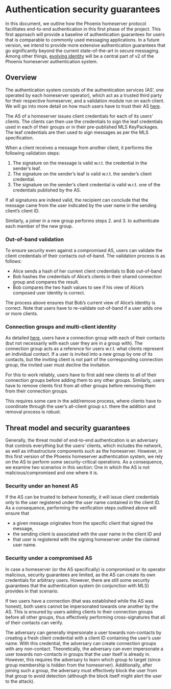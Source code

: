 # Authentication security guarantees

In this document, we outline how the Phoenix homeserver protocol facilitates end-to-end authentication in this first phase of the project. This first approach will provide a baseline of authentication guarantees for users that is comparable to commonly used messaging applications. In a future version, we intend to provide more extensive authentication guarantees that go significantly beyond the current state-of-the-art in secure messaging. Among other things, [evolving identity](evolving_identities.md) will be a central part of v2 of the Phoenix homeserver authentication system.

## Overview

The authentication system consists of the authentication services (AS’, one operated by each homeserver operator), which act as a trusted third party for their respective homeserver, and a validation module run on each client. We will go into more detail on how much users have to trust their AS [here](./security_guarantees.md#threat-model-and-security-guarantees).

The AS of a homeserver issues client credentials for each of its users’ clients. The clients can then use the credentials to sign the leaf credentials used in each of their groups or in their pre-published MLS KeyPackages. The leaf credentials are then used to sign messages as per the MLS specification.

When a client receives a message from another client, it performs the following validation steps:

1. The signature on the message is valid w.r.t. the credential in the sender’s leaf.
2. The signature on the sender’s leaf is valid w.r.t. the sender’s client credential.
3. The signature on the sender’s client credential is valid w.r.t. one of the credentials published by the AS.

If all signatures are indeed valid, the recipient can conclude that the message came from the user indicated by the user name in the sending client’s client ID.

Similarly, a joiner in a new group performs steps 2. and 3. to authenticate each member of the new group.

### Out-of-band validation

To ensure security even against a compromised AS, users can validate the client credentials of their contacts out-of-band. The validation process is as follows:

- Alice sends a hash of her current client credentials to Bob out-of-band
- Bob hashes the credentials of Alice’s clients in their shared connection group and compares the result.
- Bob compares the two hash values to see if his view of Alice’s composed user identity is correct.

The process above ensures that Bob’s current view of Alice’s identity is correct. Note that users have to re-validate out-of-band if a user adds one or more clients.

### Connection groups and multi-client identity

As detailed [here](./connection_establishment.md), users have a connection group with each of their contacts (but not necessarily with each user they are in a group with). The connection group acts as a reference for users w.r.t. what clients represent an individual contact. If a user is invited into a new group by one of its contacts, but the inviting client is not part of the corresponding connection group, the invited user must decline the invitation.

For this to work reliably, users have to first add new clients to all of their connection groups before adding them to any other groups. Similarly, users have to remove clients first from all other groups before removing them from their connection groups.

This requires some care in the add/remove process, where clients have to coordinate through the user’s all-client group s.t. there the addition and removal process is robust.

## Threat model and security guarantees

Generally, the threat model of end-to-end authentication is an adversary that controls everything but the users’ clients, which includes the network, as well as infrastructure components such as the homeserver. However, in this first version of the Phoenix homeserver authentication system, we rely on the AS to perform some security-critical operations. As a consequence, we examine two scenarios in this section: One in which the AS is not malicious/compromised and one where it is.

### Security under an honest AS

If the AS can be trusted to behave honestly, it will issue client credentials only to the user registered under the user name contained in the client ID. As a consequence, performing the verification steps outlined above will ensure that

- a given message originates from the specific client that signed the message,
- the sending client is associated with the user name in the client ID and
- that user is registered with the signing homeserver under the claimed user name.

### Security under a compromised AS

In case a homeserver (or the AS specifically) is compromised or its operator malicious, security guarantees are limited, as the AS can create its own credentials for arbitrary users. However, there are still some security guarantees that the authentication system (in conjunction with MLS) provides in that scenario.

If two users have a connection (that was established while the AS was honest), both users cannot be impersonated towards one another by the AS. This is ensured by users adding clients to their connection groups before all other groups, thus effectively performing cross-signatures that all of their contacts can verify.

The adversary can generally impersonate a user towards non-contacts by creating a fresh client credential with a client ID containing the user’s user name. With this credential, the adversary can create connection groups with any non-contact. Theoretically, the adversary can even impersonate a user towards non-contacts in groups that the user itself is already in. However, this requires the adversary to learn which group to target (since group membership is hidden from the homeserver). Additionally, after joining such a group, the adversary must effectively block the user from that group to avoid detection (although the block itself might alert the user to the attack).
